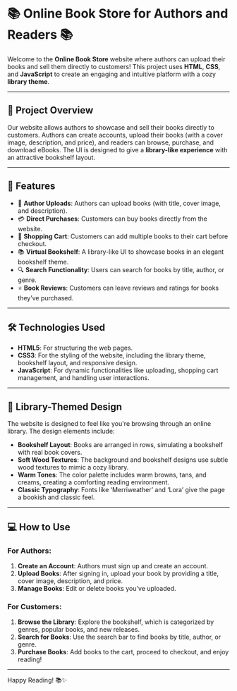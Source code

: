 # 📚 Online Book Store for Authors and Readers 📚

Welcome to the **Online Book Store** website where authors can upload their books and sell them directly to customers! This project uses **HTML**, **CSS**, and **JavaScript** to create an engaging and intuitive platform with a cozy **library theme**.

---

## 🎯 Project Overview

Our website allows authors to showcase and sell their books directly to customers. Authors can create accounts, upload their books (with a cover image, description, and price), and readers can browse, purchase, and download eBooks. The UI is designed to give a **library-like experience** with an attractive bookshelf layout.

---

## 🚀 Features

- 📂 **Author Uploads**: Authors can upload books (with title, cover image, and description).
- 💳 **Direct Purchases**: Customers can buy books directly from the website.
- 🛒 **Shopping Cart**: Customers can add multiple books to their cart before checkout.
- 📚 **Virtual Bookshelf**: A library-like UI to showcase books in an elegant bookshelf theme.
- 🔍 **Search Functionality**: Users can search for books by title, author, or genre.
- ⭐ **Book Reviews**: Customers can leave reviews and ratings for books they’ve purchased.

---

## 🛠️ Technologies Used

- **HTML5**: For structuring the web pages.
- **CSS3**: For the styling of the website, including the library theme, bookshelf layout, and responsive design.
- **JavaScript**: For dynamic functionalities like uploading, shopping cart management, and handling user interactions.

---

## 🎨 Library-Themed Design

The website is designed to feel like you're browsing through an online library. The design elements include:

- **Bookshelf Layout**: Books are arranged in rows, simulating a bookshelf with real book covers.
- **Soft Wood Textures**: The background and bookshelf designs use subtle wood textures to mimic a cozy library.
- **Warm Tones**: The color palette includes warm browns, tans, and creams, creating a comforting reading environment.
- **Classic Typography**: Fonts like ‘Merriweather’ and ‘Lora’ give the page a bookish and classic feel.

---

## 💻 How to Use

### For Authors:
1. **Create an Account**: Authors must sign up and create an account.
2. **Upload Books**: After signing in, upload your book by providing a title, cover image, description, and price.
3. **Manage Books**: Edit or delete books you've uploaded.

### For Customers:
1. **Browse the Library**: Explore the bookshelf, which is categorized by genres, popular books, and new releases.
2. **Search for Books**: Use the search bar to find books by title, author, or genre.
3. **Purchase Books**: Add books to the cart, proceed to checkout, and enjoy reading!

---

Happy Reading! 📚✨

